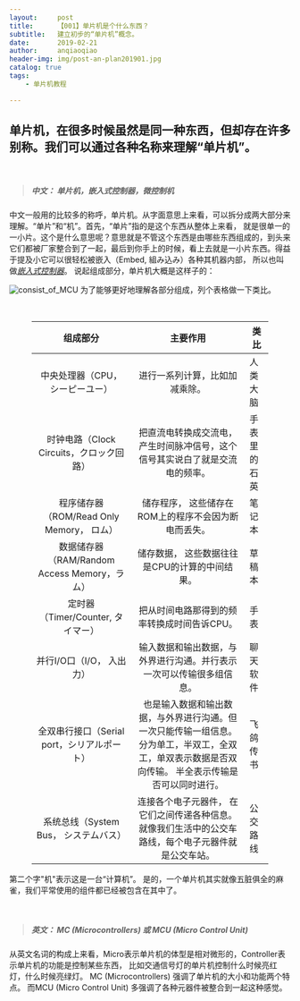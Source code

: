 ```yaml
---
layout:     post
title:      【001】单片机是个什么东西？ 
subtitle:   建立初步的“单片机”概念。
date:       2019-02-21
author:     anqiaoqiao
header-img: img/post-an-plan201901.jpg
catalog: true
tags:
    - 单片机教程

---
```


<h2>单片机，在很多时候虽然是同一种东西，但却存在许多别称。我们可以通过各种名称来理解“单片机”。</h2>
<p>&nbsp;</p>
<blockquote><h5>中文： 单片机，嵌入式控制器，微控制机</h5>
</blockquote>
<p>中文一般用的比较多的称呼，单片机。从字面意思上来看，可以拆分成两大部分来理解。“单片”和“机”。首先，“单片”指的是这个东西从整体上来看， 就是很单一的一小片。这个是什么意思呢？意思就是不管这个东西是由哪些东西组成的，到头来它们都被厂家整合到了一起，最后到你手上的时候，看上去就是一小片东西。得益于提及小它可以很轻松被嵌入（Embed, 組み込み）各种其机器内部， 所以也叫做<u><em>嵌入式控制器</em></u>。 
说起组成部分，单片机大概是这样子的： </p>
<p><img src='https://picgo.oss-ap-northeast-1.aliyuncs.com/img/MCUconsist.png' alt='consist_of_MCU' referrerPolicy='no-referrer' />
为了能够更好地理解各部分组成，列个表格做一下类比。 </p>
<p>&nbsp;</p>
<figure><table>
<thead>
<tr><th style='text-align:center;' >组成部分</th><th style='text-align:center;' >主要作用</th><th>类       比  </th></tr></thead>
<tbody><tr><td style='text-align:center;' >中央处理器（CPU，シーピーユー）</td><td style='text-align:center;' >进行一系列计算，比如加减乘除。</td><td>人类大脑</td></tr><tr><td style='text-align:center;' >时钟电路（Clock Circuits，クロック回路）</td><td style='text-align:center;' >把直流电转换成交流电，产生时间脉冲信号，这个信号其实说白了就是交流电的频率。</td><td>手表里的石英</td></tr><tr><td style='text-align:center;' >程序储存器（ROM/Read Only Memory， ロム）</td><td style='text-align:center;' >储存程序， 这些储存在ROM上的程序不会因为断电而丢失。 </td><td>笔记本</td></tr><tr><td style='text-align:center;' >数据储存器（RAM/Random Access Memory，ラム） </td><td style='text-align:center;' >储存数据， 这些数据往往是CPU的计算的中间结果。 </td><td>草稿本</td></tr><tr><td style='text-align:center;' >定时器（Timer/Counter, タイマー）</td><td style='text-align:center;' >把从时间电路那得到的频率转换成时间告诉CPU。</td><td>手表</td></tr><tr><td style='text-align:center;' >并行I/O口（I/O， 入出力）</td><td style='text-align:center;' >输入数据和输出数据，与外界进行沟通。并行表示一次可以传输很多组信息。</td><td>聊天软件</td></tr><tr><td style='text-align:center;' >全双串行接口（Serial port，シリアルポート）</td><td style='text-align:center;' >也是输入数据和输出数据，与外界进行沟通。但一次只能传输一组信息。 分为单工，半双工，全双工，单双表示数据是否双向传输。 半全表示传输是否可以同时进行。</td><td>飞鸽传书</td></tr><tr><td style='text-align:center;' >系统总线（System Bus， システムバス）</td><td style='text-align:center;' >连接各个电子元器件， 在它们之间传递各种信息。就像我们生活中的公交车路线，每个电子元器件就是公交车站。</td><td>公交路线</td></tr></tbody>
</table></figure>
<p>第二个字&quot;机&quot;表示这是一台“计算机”。 是的，一个单片机其实就像五脏俱全的麻雀，我们平常使用的组件都已经被包含在其中了。</p>
<p>&nbsp;</p>
<blockquote><h5>英文： MC (Microcontrollers)  或 MCU (Micro Control Unit)</h5>
</blockquote>
<p>从英文名词的构成上来看，Micro表示单片机的体型是相对微形的，Controller表示单片机的功能是控制某些东西， 比如交通信号灯的单片机控制什么时候亮红灯，什么时候亮绿灯。 MC (Microcontrollers) 强调了单片机的大小和功能两个特点。 而MCU (Micro Control Unit) 多强调了各种元器件被整合到一起这种感觉。 </p>
<p>&nbsp;</p>
